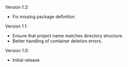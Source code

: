 
Version 1.2:
 - Fix missing package definition

Version 1.1:
 - Ensure that project name matches directory structure.
 - Better handling of container deletion errors.

Version 1.0:
 - Initial release
